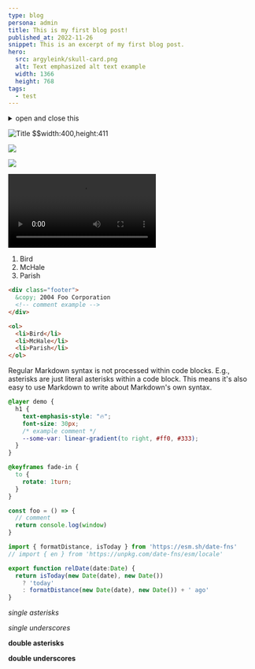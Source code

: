 ```yaml
---
type: blog
persona: admin
title: This is my first blog post!
published_at: 2022-11-26
snippet: This is an excerpt of my first blog post.
hero:
  src: argyleink/skull-card.png
  alt: Text emphasized alt text example
  width: 1366
  height: 768
tags: 
  - test
---
```


<details>
  <summary>open and close this</summary>
  
  stuff and things
</details>

![](w_400/argyleink/gui-skull.png "Title $$width:400,height:411")

![](https://media1.giphy.com/media/b0HYKHINjL32qEsoJt/giphy.gif?cid=ecf05e470xzt877ojokmkub40d6kk0paaufim6fm41294pjd&rid=giphy.gif&ct=g)

![](https://codepen.io/argyleink/embed/preview/YzveomK)

![](argyleink/media-ranges-looper.mp4 "Title $$width:2366,height:1080")

1.  Bird
1.  McHale
1.  Parish

```html
<div class="footer">
  &copy; 2004 Foo Corporation
  <!-- comment example -->
</div>

<ol>
  <li>Bird</li>
  <li>McHale</li>
  <li>Parish</li>
</ol>
```

Regular Markdown syntax is not processed within code blocks. E.g.,
asterisks are just literal asterisks within a code block. This means
it's also easy to use Markdown to write about Markdown's own syntax.

```css
@layer demo {
  h1 {
    text-emphasis-style: "🔥";
    font-size: 30px;
    /* example comment */
    --some-var: linear-gradient(to right, #ff0, #333);
  }
}

@keyframes fade-in {
  to {
    rotate: 1turn;
  }
}
```

```js
const foo = () => {
  // comment
  return console.log(window)
}

import { formatDistance, isToday } from 'https://esm.sh/date-fns'
// import { en } from 'https://unpkg.com/date-fns/esm/locale'

export function relDate(date:Date) {
  return isToday(new Date(date), new Date())
    ? 'today'
    : formatDistance(new Date(date), new Date()) + ' ago'
}
```

*single asterisks*

_single underscores_

**double asterisks**

__double underscores__
